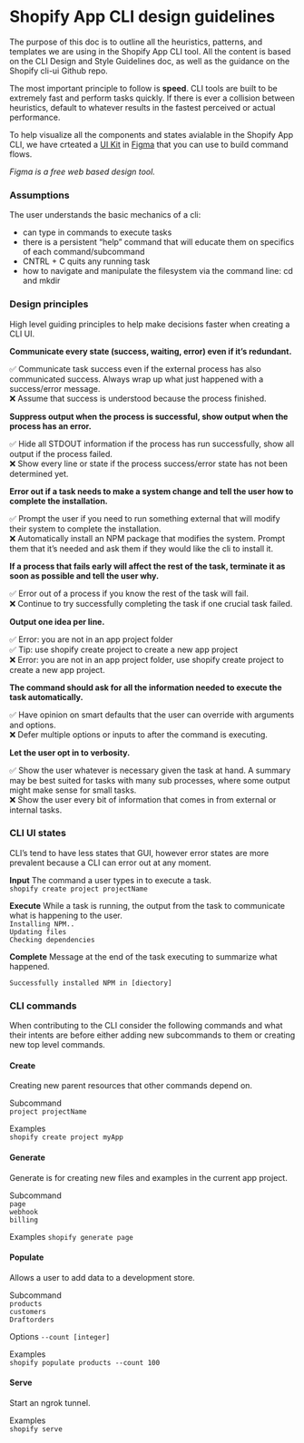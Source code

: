 # Shopify App CLI design guidelines

The purpose of this doc is to outline all the heuristics, patterns, and templates we are using in the Shopify App CLI tool. All the content is based on the CLI Design and Style Guidelines doc, as well as the guidance on the Shopify cli-ui Github repo.

The most important principle to follow is **speed**. CLI tools are built to be extremely fast and perform tasks quickly. If there is ever a collision between heuristics, default to whatever results in the fastest perceived or actual performance. 

To help visualize all the components and states avialable in the Shopify App CLI, we have crteated a [UI Kit](https://www.figma.com/file/ZXIgM4wQpfRNjGaIArjWOgTD/CLI-UI-Kit?node-id=67%3A0) in [Figma](http://figma.com) that you can use to build command flows.

*Figma is a free web based design tool.*

### Assumptions
The user understands the basic mechanics of a cli:
- can type in commands to execute tasks 
- there is a persistent “help” command that will educate them on specifics of each command/subcommand
- CNTRL + C quits any running task
- how to navigate and manipulate the filesystem via the command line: cd and mkdir

### Design principles
High level guiding principles to help make decisions faster when creating a CLI UI.

**Communicate every state (success, waiting, error) even if it’s redundant.**  

✅ Communicate task success even if the external process has also communicated success. Always wrap up what just happened with a success/error message.  
❌ Assume that success is understood because the process finished. 

**Suppress output when the process is successful, show output when the process has an error.**  

✅ Hide all STDOUT information if the process has run successfully, show all output if the process failed.  
❌ Show every line or state if the process success/error state has not been determined yet.

**Error out if a task needs to make a system change and tell the user how to complete the installation.**  

✅ Prompt the user if you need to run something external that will modify their system to complete the installation.  
❌ Automatically install an NPM package that modifies the system. Prompt them that it’s needed and ask them if they would like the cli to install it.

**If a process that fails early will affect the rest of the task, terminate it as soon as possible and tell the user why.**  

✅ Error out of a process if you know the rest of the task will fail.  
❌ Continue to try successfully completing the task if one crucial task failed.

**Output one idea per line.**  

✅ Error: you are not in an app project folder  
✅ Tip: use shopify create project to create a new app project  
❌ Error: you are not in an app project folder, use shopify create project to create a new app project.

**The command should ask for all the information needed to execute the task automatically.**  

✅ Have opinion on smart defaults that the user can override with arguments and options.  
❌ Defer multiple options or inputs to after the command is executing.

**Let the user opt in to verbosity.**  

✅ Show the user whatever is necessary given the task at hand. A summary may be best suited for tasks with many sub processes, where some output might make sense for small tasks.  
❌ Show the user every bit of information that comes in from external or internal tasks.

### CLI UI states
CLI’s tend to have less states that GUI, however error states are more prevalent because a CLI can error out at any moment.

**Input**
The command a user types in to execute a task.  
`shopify create project projectName`

**Execute**
While a task is running, the output from the task to communicate what is happening to the user.  
`Installing NPM..`  
`Updating files`  
`Checking dependencies`  

**Complete**
Message at the end of the task executing to summarize what happened.  

`Successfully installed NPM in [diectory]`

### CLI commands
When contributing to the CLI consider the following  commands and what their intents are before either adding new subcommands to them or creating new top level commands.

#### Create
Creating new parent resources that other commands depend on. 

Subcommand  
`project projectName`

Examples  
`shopify create project myApp`

#### Generate
Generate is for creating new files and examples in the current app project.

Subcommand  
`page`  
`webhook`  
`billing`  

Examples
`shopify generate page`

#### Populate
Allows a user to add data to a development store.

Subcommand  
`products`  
`customers`  
`Draftorders`  

Options
`--count [integer]`  

Examples  
`shopify populate products --count 100`

#### Serve
Start an ngrok tunnel.

Examples  
`shopify serve`
